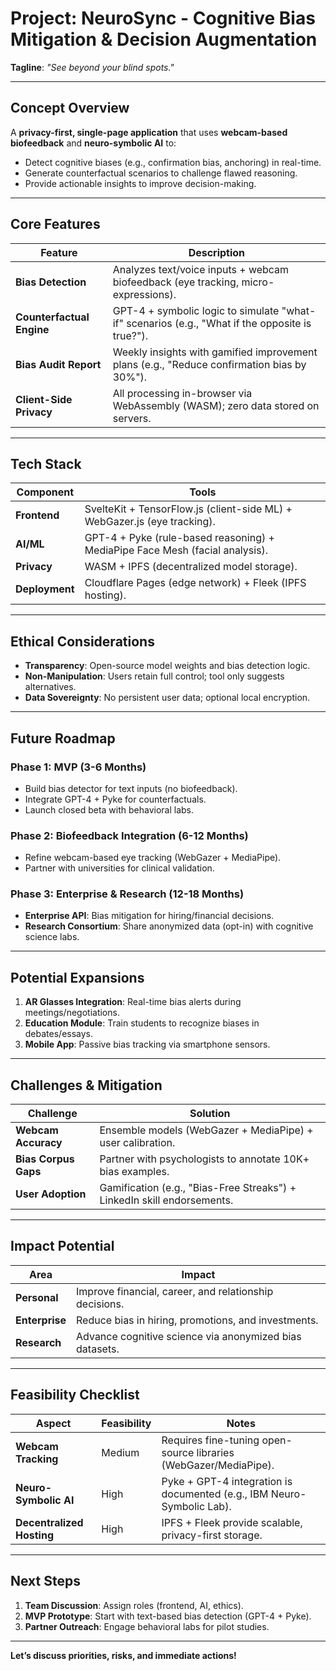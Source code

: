 # Project: NeuroSync - Cognitive Bias Mitigation & Decision Augmentation  
**Tagline**: *"See beyond your blind spots."*  

---

## **Concept Overview**  
A **privacy-first, single-page application** that uses **webcam-based biofeedback** and **neuro-symbolic AI** to:  
- Detect cognitive biases (e.g., confirmation bias, anchoring) in real-time.  
- Generate counterfactual scenarios to challenge flawed reasoning.  
- Provide actionable insights to improve decision-making.  

---

## **Core Features**  
| **Feature**               | **Description**                                                                 |  
|---------------------------|---------------------------------------------------------------------------------|  
| **Bias Detection**         | Analyzes text/voice inputs + webcam biofeedback (eye tracking, micro-expressions). |  
| **Counterfactual Engine**  | GPT-4 + symbolic logic to simulate "what-if" scenarios (e.g., "What if the opposite is true?"). |  
| **Bias Audit Report**      | Weekly insights with gamified improvement plans (e.g., "Reduce confirmation bias by 30%"). |  
| **Client-Side Privacy**    | All processing in-browser via WebAssembly (WASM); zero data stored on servers. |  

---

## **Tech Stack**  
| **Component**          | **Tools**                                                                 |  
|-------------------------|---------------------------------------------------------------------------|  
| **Frontend**            | SvelteKit + TensorFlow.js (client-side ML) + WebGazer.js (eye tracking). |  
| **AI/ML**               | GPT-4 + Pyke (rule-based reasoning) + MediaPipe Face Mesh (facial analysis). |  
| **Privacy**             | WASM + IPFS (decentralized model storage).                               |  
| **Deployment**          | Cloudflare Pages (edge network) + Fleek (IPFS hosting).                  |  

---

## **Ethical Considerations**  
- **Transparency**: Open-source model weights and bias detection logic.  
- **Non-Manipulation**: Users retain full control; tool only suggests alternatives.  
- **Data Sovereignty**: No persistent user data; optional local encryption.  

---

## **Future Roadmap**  
### **Phase 1: MVP (3-6 Months)**  
- Build bias detector for text inputs (no biofeedback).  
- Integrate GPT-4 + Pyke for counterfactuals.  
- Launch closed beta with behavioral labs.  

### **Phase 2: Biofeedback Integration (6-12 Months)**  
- Refine webcam-based eye tracking (WebGazer + MediaPipe).  
- Partner with universities for clinical validation.  

### **Phase 3: Enterprise & Research (12-18 Months)**  
- **Enterprise API**: Bias mitigation for hiring/financial decisions.  
- **Research Consortium**: Share anonymized data (opt-in) with cognitive science labs.  

---

## **Potential Expansions**  
1. **AR Glasses Integration**: Real-time bias alerts during meetings/negotiations.  
2. **Education Module**: Train students to recognize biases in debates/essays.  
3. **Mobile App**: Passive bias tracking via smartphone sensors.  

---

## **Challenges & Mitigation**  
| **Challenge**                | **Solution**                                                                 |  
|-------------------------------|-----------------------------------------------------------------------------|  
| **Webcam Accuracy**           | Ensemble models (WebGazer + MediaPipe) + user calibration.                  |  
| **Bias Corpus Gaps**          | Partner with psychologists to annotate 10K+ bias examples.                  |  
| **User Adoption**             | Gamification (e.g., "Bias-Free Streaks") + LinkedIn skill endorsements.     |  

---

## **Impact Potential**  
| **Area**          | **Impact**                                                                 |  
|--------------------|---------------------------------------------------------------------------|  
| **Personal**       | Improve financial, career, and relationship decisions.                   |  
| **Enterprise**     | Reduce bias in hiring, promotions, and investments.                      |  
| **Research**       | Advance cognitive science via anonymized bias datasets.                  |  

---

## **Feasibility Checklist**  
| **Aspect**          | **Feasibility** | **Notes**                                                                 |  
|----------------------|-----------------|---------------------------------------------------------------------------|  
| **Webcam Tracking**  | Medium          | Requires fine-tuning open-source libraries (WebGazer/MediaPipe).          |  
| **Neuro-Symbolic AI**| High           | Pyke + GPT-4 integration is documented (e.g., IBM Neuro-Symbolic Lab).    |  
| **Decentralized Hosting** | High    | IPFS + Fleek provide scalable, privacy-first storage.                    |  

---

## **Next Steps**  
1. **Team Discussion**: Assign roles (frontend, AI, ethics).  
2. **MVP Prototype**: Start with text-based bias detection (GPT-4 + Pyke).  
3. **Partner Outreach**: Engage behavioral labs for pilot studies.  

---

**Let’s discuss priorities, risks, and immediate actions!**  